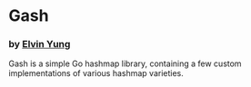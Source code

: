 # Gash
### by [Elvin Yung](https://github.com/elvinyung)

Gash is a simple Go hashmap library, containing a few custom implementations of various hashmap varieties. 

